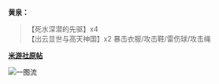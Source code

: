 **黄泉：**

> 【死水深潜的先驱】x4  
> 【出云显世与高天神国】x2
> 暴击衣服/攻击鞋/雷伤球/攻击绳

**[米游社原帖](https://www.miyoushe.com/sr/article/50731532)**

![一图流](https://jsd.cdn.zzko.cn/gh/AEDELSTAN/picx-images-hosting@master/Pictures/StarRail/Guide/黄泉.58h56kbyc6.jpg)


